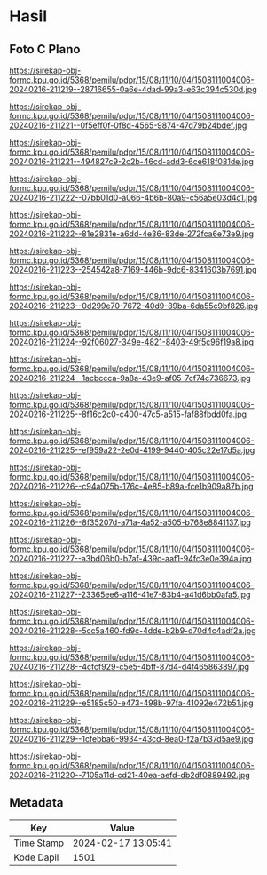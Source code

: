 # Hasil

## Foto C Plano

https://sirekap-obj-formc.kpu.go.id/5368/pemilu/pdpr/15/08/11/10/04/1508111004006-20240216-211219--28716655-0a6e-4dad-99a3-e63c394c530d.jpg

https://sirekap-obj-formc.kpu.go.id/5368/pemilu/pdpr/15/08/11/10/04/1508111004006-20240216-211221--0f5eff0f-0f8d-4565-9874-47d79b24bdef.jpg

https://sirekap-obj-formc.kpu.go.id/5368/pemilu/pdpr/15/08/11/10/04/1508111004006-20240216-211221--494827c9-2c2b-46cd-add3-6ce618f081de.jpg

https://sirekap-obj-formc.kpu.go.id/5368/pemilu/pdpr/15/08/11/10/04/1508111004006-20240216-211222--07bb01d0-a066-4b6b-80a9-c56a5e03d4c1.jpg

https://sirekap-obj-formc.kpu.go.id/5368/pemilu/pdpr/15/08/11/10/04/1508111004006-20240216-211222--81e2831e-a6dd-4e36-83de-272fca6e73e9.jpg

https://sirekap-obj-formc.kpu.go.id/5368/pemilu/pdpr/15/08/11/10/04/1508111004006-20240216-211223--254542a8-7169-446b-9dc6-8341603b7691.jpg

https://sirekap-obj-formc.kpu.go.id/5368/pemilu/pdpr/15/08/11/10/04/1508111004006-20240216-211223--0d299e70-7672-40d9-89ba-6da55c9bf826.jpg

https://sirekap-obj-formc.kpu.go.id/5368/pemilu/pdpr/15/08/11/10/04/1508111004006-20240216-211224--92f06027-349e-4821-8403-49f5c96f19a8.jpg

https://sirekap-obj-formc.kpu.go.id/5368/pemilu/pdpr/15/08/11/10/04/1508111004006-20240216-211224--1acbccca-9a8a-43e9-af05-7cf74c736673.jpg

https://sirekap-obj-formc.kpu.go.id/5368/pemilu/pdpr/15/08/11/10/04/1508111004006-20240216-211225--8f16c2c0-c400-47c5-a515-faf88fbdd0fa.jpg

https://sirekap-obj-formc.kpu.go.id/5368/pemilu/pdpr/15/08/11/10/04/1508111004006-20240216-211225--ef959a22-2e0d-4199-9440-405c22e17d5a.jpg

https://sirekap-obj-formc.kpu.go.id/5368/pemilu/pdpr/15/08/11/10/04/1508111004006-20240216-211226--c94a075b-176c-4e85-b89a-fce1b909a87b.jpg

https://sirekap-obj-formc.kpu.go.id/5368/pemilu/pdpr/15/08/11/10/04/1508111004006-20240216-211226--8f35207d-a71a-4a52-a505-b768e8841137.jpg

https://sirekap-obj-formc.kpu.go.id/5368/pemilu/pdpr/15/08/11/10/04/1508111004006-20240216-211227--a3bd06b0-b7af-439c-aaf1-94fc3e0e394a.jpg

https://sirekap-obj-formc.kpu.go.id/5368/pemilu/pdpr/15/08/11/10/04/1508111004006-20240216-211227--23365ee6-a116-41e7-83b4-a41d6bb0afa5.jpg

https://sirekap-obj-formc.kpu.go.id/5368/pemilu/pdpr/15/08/11/10/04/1508111004006-20240216-211228--5cc5a460-fd9c-4dde-b2b9-d70d4c4adf2a.jpg

https://sirekap-obj-formc.kpu.go.id/5368/pemilu/pdpr/15/08/11/10/04/1508111004006-20240216-211228--4cfcf929-c5e5-4bff-87d4-d4f465863897.jpg

https://sirekap-obj-formc.kpu.go.id/5368/pemilu/pdpr/15/08/11/10/04/1508111004006-20240216-211229--e5185c50-e473-498b-97fa-41092e472b51.jpg

https://sirekap-obj-formc.kpu.go.id/5368/pemilu/pdpr/15/08/11/10/04/1508111004006-20240216-211229--1cfebba6-9934-43cd-8ea0-f2a7b37d5ae9.jpg

https://sirekap-obj-formc.kpu.go.id/5368/pemilu/pdpr/15/08/11/10/04/1508111004006-20240216-211220--7105a11d-cd21-40ea-aefd-db2df0889492.jpg


## Metadata

| Key        | Value               |
| ---------- | ------------------- |
| Time Stamp | 2024-02-17 13:05:41 |
| Kode Dapil | 1501                |



